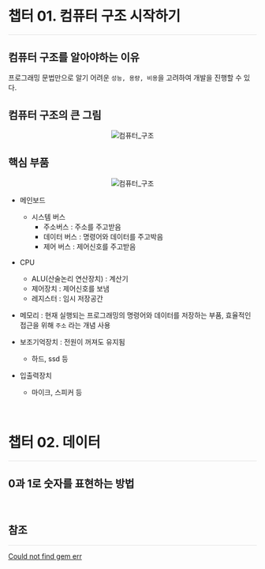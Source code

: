 # **챕터 01. 컴퓨터 구조 시작하기**
<hr style="height: 0.5px; background-color: rgba(0, 0, 0, .1); border: none;" />

## 컴퓨터 구조를 알아야하는 이유
프로그래밍 문법만으로 알기 어려운 `성능, 용량, 비용`을 고려하여 개발을 진행할 수 있다.

## 컴퓨터 구조의 큰 그림

<p align="center">
  <img src="https://github.com/our-study/make_cs_possible/tree/main/서영현/image/컴퓨터_구조.JPG" alt="컴퓨터_구조" title="컴퓨터_구조">
</p>

## 핵심 부품

<p align="center">
  <img src="https://github.com/our-study/make_cs_possible/tree/main/서영현/image/컴퓨터_구조_핵심부품.png" alt="컴퓨터_구조" title="컴퓨터_구조">
</p>

- 메인보드
  - 시스템 버스
    - 주소버스 : 주소를 주고받음
    - 데이터 버스 : 명령어와 데이터를 주고박음
    - 제어 버스 : 제어신호를 주고받음

- CPU
  - ALU(산술논리 연산장치) : 계산기
  - 제어장치 : 제어신호를 보냄
  - 레지스터 : 임시 저장공간

- 메모리 : 현재 실행되는 프로그래밍의 명령어와 데이터를 저장하는 부품, 효율적인 접근을 위해 `주소` 라는 개념 사용

- 보조기억장치 : 전원이 꺼져도 유지됨
  - 하드, ssd 등
- 입출력장치
  - 마이크, 스피커 등

<br/>

# **챕터 02. 데이터**
<hr style="height: 0.5px; background-color: rgba(0, 0, 0, .1); border: none;" />

## 0과 1로 숫자를 표현하는 방법


<br/>

## **참조**
<hr style="height: 0.5px; background-color: rgba(0, 0, 0, .1); border: none;" />
<a href="https://stackoverflow.com/questions/78553132/shopify-error-coming-from-bundle-install/78617137#78617137" target="_blank">Could not find gem err</a>